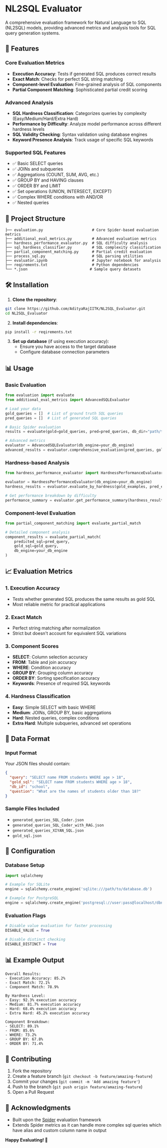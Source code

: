 # NL2SQL Evaluator

A comprehensive evaluation framework for Natural Language to SQL (NL2SQL) models, providing advanced metrics and analysis tools for SQL query generation systems.

## 🚀 Features

### Core Evaluation Metrics
- **Execution Accuracy**: Tests if generated SQL produces correct results
- **Exact Match**: Checks for perfect SQL string matching
- **Component-level Evaluation**: Fine-grained analysis of SQL components
- **Partial Component Matching**: Sophisticated partial credit scoring

### Advanced Analysis
- **SQL Hardness Classification**: Categorizes queries by complexity (Easy/Medium/Hard/Extra Hard)
- **Performance by Difficulty**: Analyze model performance across different hardness levels
- **SQL Validity Checking**: Syntax validation using database engines
- **Keyword Presence Analysis**: Track usage of specific SQL keywords

### Supported SQL Features
- ✅ Basic SELECT queries
- ✅ JOINs and subqueries
- ✅ Aggregations (COUNT, SUM, AVG, etc.)
- ✅ GROUP BY and HAVING clauses
- ✅ ORDER BY and LIMIT
- ✅ Set operations (UNION, INTERSECT, EXCEPT)
- ✅ Complex WHERE conditions with AND/OR
- ✅ Nested queries

## 📁 Project Structure

```
├── evaluation.py                      # Core Spider-based evaluation metrics
├── additional_eval_metrics.py         # Advanced evaluation metrics
├── hardness_performance_evaluator.py  # SQL difficulty analysis
├── sql_hardness_classifier.py         # SQL complexity classification
├── partial_component_matching.py      # Partial credit evaluation
├── process_sql.py                     # SQL parsing utilities
├── evaluator.ipynb                    # Jupyter notebook for analysis
├── reqirements.txt                    # Python dependencies
└── *.json                            # Sample query datasets
```

## 🛠️ Installation

1. **Clone the repository**:
```bash
git clone https://github.com/AdityaRajIITK/NL2SQL_Evaluator.git
cd NL2SQL_Evaluator
```

2. **Install dependencies**:
```bash
pip install -r reqirements.txt
```

3. **Set up database** (if using execution accuracy):
   - Ensure you have access to the target database
   - Configure database connection parameters

## 📊 Usage

### Basic Evaluation

```python
from evaluation import evaluate
from additional_eval_metrics import AdvancedSQLEvaluator

# Load your data
gold_queries = []  # List of ground truth SQL queries
pred_queries = []  # List of generated SQL queries

# Basic Spider evaluation
results = evaluate(gold=gold_queries, pred=pred_queries, db_dir="path/to/db")

# Advanced metrics
evaluator = AdvancedSQLEvaluator(db_engine=your_db_engine)
advanced_results = evaluator.comprehensive_evaluation(pred_queries, gold_queries)
```

### Hardness-based Analysis

```python
from hardness_performance_evaluator import HardnessPerformanceEvaluator

evaluator = HardnessPerformanceEvaluator(db_engine=your_db_engine)
hardness_results = evaluator.evaluate_by_hardness(gold_examples, pred_examples)

# Get performance breakdown by difficulty
performance_summary = evaluator.get_performance_summary(hardness_results)
```

### Component-level Evaluation

```python
from partial_component_matching import evaluate_partial_match

# Detailed component analysis
component_results = evaluate_partial_match(
    predicted_sql=pred_query,
    gold_sql=gold_query,
    db_engine=your_db_engine
)
```

## 📈 Evaluation Metrics

### 1. **Execution Accuracy**
- Tests whether generated SQL produces the same results as gold SQL
- Most reliable metric for practical applications

### 2. **Exact Match**
- Perfect string matching after normalization
- Strict but doesn't account for equivalent SQL variations

### 3. **Component Scores**
- **SELECT**: Column selection accuracy
- **FROM**: Table and join accuracy  
- **WHERE**: Condition accuracy
- **GROUP BY**: Grouping column accuracy
- **ORDER BY**: Sorting specification accuracy
- **Keywords**: Presence of required SQL keywords

### 4. **Hardness Classification**
- **Easy**: Simple SELECT with basic WHERE
- **Medium**: JOINs, GROUP BY, basic aggregations
- **Hard**: Nested queries, complex conditions
- **Extra Hard**: Multiple subqueries, advanced set operations

## 📝 Data Format

### Input Format
Your JSON files should contain:
```json
{
  "query": "SELECT name FROM students WHERE age > 18",
  "gold_sql": "SELECT name FROM students WHERE age > 18",
  "db_id": "school",
  "question": "What are the names of students older than 18?"
}
```

### Sample Files Included
- `generated_queries_SQL_Coder.json`
- `generated_queries_SQL_Coder_with_RAG.json`
- `generated_queries_XIYAN_SQL.json`
- `gold_sql.json`

## 🔧 Configuration

### Database Setup
```python
import sqlalchemy

# Example for SQLite
engine = sqlalchemy.create_engine('sqlite:///path/to/database.db')

# Example for PostgreSQL
engine = sqlalchemy.create_engine('postgresql://user:pass@localhost/dbname')
```

### Evaluation Flags
```python
# Disable value evaluation for faster processing
DISABLE_VALUE = True

# Disable distinct checking
DISABLE_DISTINCT = True
```

## 📊 Example Output

```
Overall Results:
- Execution Accuracy: 85.2%
- Exact Match: 72.1%
- Component Match: 78.9%

By Hardness Level:
- Easy: 92.3% execution accuracy
- Medium: 81.7% execution accuracy  
- Hard: 68.4% execution accuracy
- Extra Hard: 45.2% execution accuracy

Component Breakdown:
- SELECT: 89.1%
- FROM: 85.6%
- WHERE: 73.2%
- GROUP BY: 67.8%
- ORDER BY: 71.4%
```

## 🤝 Contributing

1. Fork the repository
2. Create a feature branch (`git checkout -b feature/amazing-feature`)
3. Commit your changes (`git commit -m 'Add amazing feature'`)
4. Push to the branch (`git push origin feature/amazing-feature`)
5. Open a Pull Request

## 🙏 Acknowledgments

- Built upon the [Spider](https://yale-lily.github.io/spider) evaluation framework
- Extends Spider metrics as it can handle more complex sql queries which have alias and custom column name in output

**Happy Evaluating! 🎯** 
